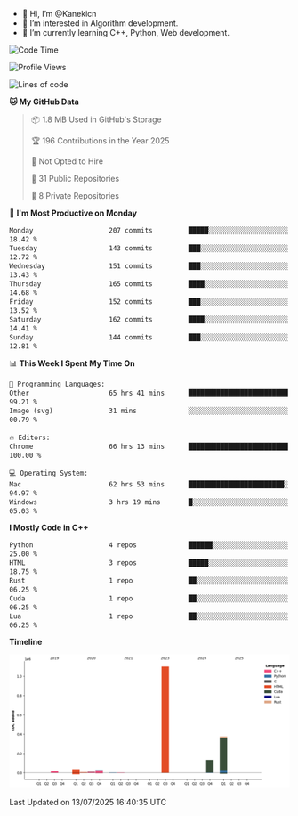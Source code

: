 - 👋 Hi, I’m @Kanekicn
- 👀 I’m interested in Algorithm development.
- 🌱 I’m currently learning C++, Python, Web development.

<!---
cotecsz/cotecsz is a ✨ special ✨ repository because its `README.md` (this file) appears on your GitHub profile.
You can click the Preview link to take a look at your changes.
--->

<!--START_SECTION:waka-->
![Code Time](http://img.shields.io/badge/Code%20Time-3%2C915%20hrs%2018%20mins-blue)

![Profile Views](http://img.shields.io/badge/Profile%20Views-0-blue)

![Lines of code](https://img.shields.io/badge/From%20Hello%20World%20I%27ve%20Written-1.7%20million%20lines%20of%20code-blue)

**🐱 My GitHub Data** 

> 📦 1.8 MB Used in GitHub's Storage 
 > 
> 🏆 196 Contributions in the Year 2025
 > 
> 🚫 Not Opted to Hire
 > 
> 📜 31 Public Repositories 
 > 
> 🔑 8 Private Repositories 
 > 
📅 **I'm Most Productive on Monday** 

```text
Monday                   207 commits         █████░░░░░░░░░░░░░░░░░░░░   18.42 % 
Tuesday                  143 commits         ███░░░░░░░░░░░░░░░░░░░░░░   12.72 % 
Wednesday                151 commits         ███░░░░░░░░░░░░░░░░░░░░░░   13.43 % 
Thursday                 165 commits         ████░░░░░░░░░░░░░░░░░░░░░   14.68 % 
Friday                   152 commits         ███░░░░░░░░░░░░░░░░░░░░░░   13.52 % 
Saturday                 162 commits         ████░░░░░░░░░░░░░░░░░░░░░   14.41 % 
Sunday                   144 commits         ███░░░░░░░░░░░░░░░░░░░░░░   12.81 % 
```


📊 **This Week I Spent My Time On** 

```text
💬 Programming Languages: 
Other                    65 hrs 41 mins      █████████████████████████   99.21 % 
Image (svg)              31 mins             ░░░░░░░░░░░░░░░░░░░░░░░░░   00.79 % 

🔥 Editors: 
Chrome                   66 hrs 13 mins      █████████████████████████   100.00 % 

💻 Operating System: 
Mac                      62 hrs 53 mins      ████████████████████████░   94.97 % 
Windows                  3 hrs 19 mins       █░░░░░░░░░░░░░░░░░░░░░░░░   05.03 % 
```

**I Mostly Code in C++** 

```text
Python                   4 repos             ██████░░░░░░░░░░░░░░░░░░░   25.00 % 
HTML                     3 repos             █████░░░░░░░░░░░░░░░░░░░░   18.75 % 
Rust                     1 repo              ██░░░░░░░░░░░░░░░░░░░░░░░   06.25 % 
Cuda                     1 repo              ██░░░░░░░░░░░░░░░░░░░░░░░   06.25 % 
Lua                      1 repo              ██░░░░░░░░░░░░░░░░░░░░░░░   06.25 % 
```



**Timeline**

![Lines of Code chart](https://raw.githubusercontent.com/Kanekicn/Kanekicn/master/assets/bar_graph.png)


 Last Updated on 13/07/2025 16:40:35 UTC
<!--END_SECTION:waka-->
